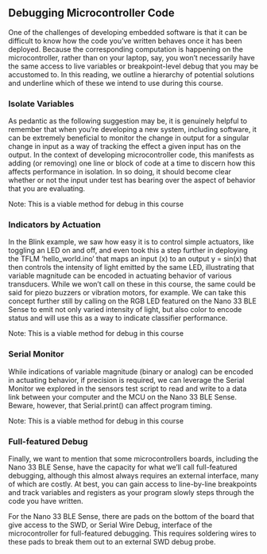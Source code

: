 ## Debugging Microcontroller Code

One of the challenges of developing embedded software is that it can be difficult to know how the code you’ve written behaves once it has been deployed. Because the corresponding computation is happening on the microcontroller, rather than on your laptop, say, you won’t necessarily have the same access to live variables or breakpoint-level debug that you may be accustomed to. In this reading, we outline a hierarchy of potential solutions and underline which of these we intend to use during this course. 

### Isolate Variables

As pedantic as the following suggestion may be, it is genuinely helpful to remember that when you’re developing a new system, including software, it can be extremely beneficial to monitor the change in output for a singular change in input as a way of tracking the effect a given input has on the output. In the context of developing microcontroller code, this manifests as adding (or removing) one line or block of code at a time to discern how this affects performance in isolation. In so doing, it should become clear whether or not the input under test has bearing over the aspect of behavior that you are evaluating. 

Note: This is a viable method for debug in this course

### Indicators by Actuation

In the Blink example, we saw how easy it is to control simple actuators, like toggling an LED on and off, and even took this a step further in deploying the TFLM ‘hello_world.ino’ that maps an input (x) to an output y = sin(x) that then controls the intensity of light emitted by the same LED, illustrating that variable magnitude can be encoded in actuating behavior of various transducers. While we won’t call on these in this course, the same could be said for piezo buzzers or vibration motors, for example. We can take this concept further still by calling on the RGB LED featured on the Nano 33 BLE Sense to emit not only varied intensity of light, but also color to encode status and will use this as a way to indicate classifier performance. 

Note: This is a viable method for debug in this course

### Serial Monitor

While indications of variable magnitude (binary or analog) can be encoded in actuating behavior, if precision is required, we can leverage the Serial Monitor we explored in the sensors test script to read and write to a data link between your computer and the MCU on the Nano 33 BLE Sense.  Beware, however, that Serial.print() can affect program timing.

Note: This is a viable method for debug in this course

### Full-featured Debug

Finally, we want to mention that some microcontrollers boards, including the Nano 33 BLE Sense, have the capacity for what we’ll call full-featured debugging, although this almost always requires an external interface, many of which are costly. At best, you can gain access to line-by-line breakpoints and track variables and registers as your program slowly steps through the code you have written. 

For the Nano 33 BLE Sense, there are pads on the bottom of the board that give access to the SWD, or Serial Wire Debug, interface of the microcontroller for full-featured debugging. This requires soldering wires to these pads to break them out to an external SWD debug probe.

